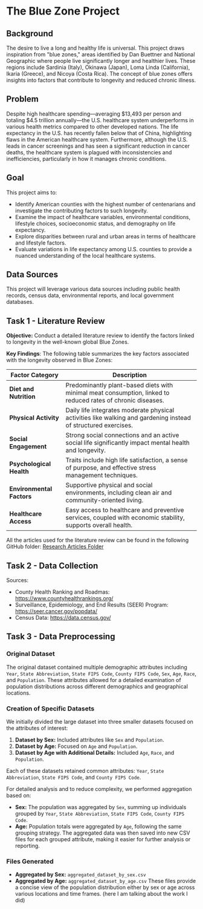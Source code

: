 # The Blue Zone Project

## Background
The desire to live a long and healthy life is universal. This project draws inspiration from "blue zones," areas identified by Dan Buettner and National Geographic where people live significantly longer and healthier lives. These regions include Sardinia (Italy), Okinawa (Japan), Loma Linda (California), Ikaria (Greece), and Nicoya (Costa Rica). The concept of blue zones offers insights into factors that contribute to longevity and reduced chronic illness.

## Problem
Despite high healthcare spending—averaging $13,493 per person and totaling $4.5 trillion annually—the U.S. healthcare system underperforms in various health metrics compared to other developed nations. The life expectancy in the U.S. has recently fallen below that of China, highlighting flaws in the American healthcare system. Furthermore, although the U.S. leads in cancer screenings and has seen a significant reduction in cancer deaths, the healthcare system is plagued with inconsistencies and inefficiencies, particularly in how it manages chronic conditions.

## Goal
This project aims to:
- Identify American counties with the highest number of centenarians and investigate the contributing factors to such longevity.
- Examine the impact of healthcare variables, environmental conditions, lifestyle choices, socioeconomic status, and demography on life expectancy.
- Explore disparities between rural and urban areas in terms of healthcare and lifestyle factors.
- Evaluate variations in life expectancy among U.S. counties to provide a nuanced understanding of the local healthcare systems.

## Data Sources
This project will leverage various data sources including public health records, census data, environmental reports, and local government databases.

## Task 1 - Literature Review

**Objective:** Conduct a detailed literature review to identify the factors linked to longevity in the well-known global Blue Zones.

**Key Findings**:
The following table summarizes the key factors associated with the longevity observed in Blue Zones:

| Factor Category          | Description                                                                                                  |
|--------------------------|--------------------------------------------------------------------------------------------------------------|
| **Diet and Nutrition**   | Predominantly plant-based diets with minimal meat consumption, linked to reduced rates of chronic diseases.  |
| **Physical Activity**    | Daily life integrates moderate physical activities like walking and gardening instead of structured exercises.|
| **Social Engagement**    | Strong social connections and an active social life significantly impact mental health and longevity.         |
| **Psychological Health** | Traits include high life satisfaction, a sense of purpose, and effective stress management techniques.       |
| **Environmental Factors**| Supportive physical and social environments, including clean air and community-oriented living.               |
| **Healthcare Access**    | Easy access to healthcare and preventive services, coupled with economic stability, supports overall health.  |

All the articles used for the literature review can be found in the following GitHub folder:
[Research Articles Folder](https://github.com/adiimated/The-Blue-Zone-Project/tree/main/literature%20review/Research%20Articles)

## Task 2 - Data Collection

Sources: 
 * County Health Ranking and Roadmas: https://www.countyhealthrankings.org/
 * Surveillance, Epidemiology, and End Results (SEER) Program: https://seer.cancer.gov/popdata/
 * Census Data: https://data.census.gov/

## Task 3 - Data Preprocessing

### Original Dataset

The original dataset contained multiple demographic attributes including `Year`, `State Abbreviation`, `State FIPS Code`, `County FIPS Code`, `Sex`, `Age`, `Race`, and `Population`. These attributes allowed for a detailed examination of population distributions across different demographics and geographical locations.

### Creation of Specific Datasets
We initially divided the large dataset into three smaller datasets focused on the attributes of interest:
1. **Dataset by Sex:** Included attributes like `Sex` and `Population`.
2. **Dataset by Age:** Focused on `Age` and `Population`.
3. **Dataset by Age with Additional Details:** Included `Age`, `Race`, and `Population`.

Each of these datasets retained common attributes: `Year`, `State Abbreviation`, `State FIPS Code`, and `County FIPS Code`.

For detailed analysis and to reduce complexity, we performed aggregation based on:
- **Sex:** The population was aggregated by `Sex`, summing up individuals grouped by `Year`, `State Abbreviation`, `State FIPS Code`, `County FIPS Code`.
- **Age:** Population totals were aggregated by `Age`, following the same grouping strategy.
The aggregated data was then saved into new CSV files for each grouped attribute, making it easier for further analysis or reporting.

### Files Generated
- **Aggregated by Sex:** `aggregated_dataset_by_sex.csv`
- **Aggregated by Age:** `aggregated_dataset_by_age.csv`
These files provide a concise view of the population distribution either by sex or age across various locations and time frames.
(here I am talking about the work I did)


